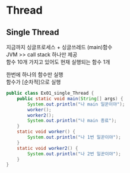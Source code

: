 # Thread

## Single Thread
지금까지 싱글프로세스 + 싱글쓰레드 (main)함수<br>
JVM >> call stack 하나만 제공<br>
함수 10개 가지고 있어도 현재 실행되는 함수 1개

한번에 하나의 함수만 실행<br>
함수가 [순차적]으로 실행
```java
public class Ex01_single_Thread {
	public static void main(String[] args) {
		System.out.println("나 main 일꾼이야");
		worker();
		worker2();
		System.out.println("나 main 종료");
	}
	static void worker() {
		System.out.println("나 1번 일꾼이야");
	}
	static void worker2() {
		System.out.println("나 2번 일꾼이야");
	}
}
```
